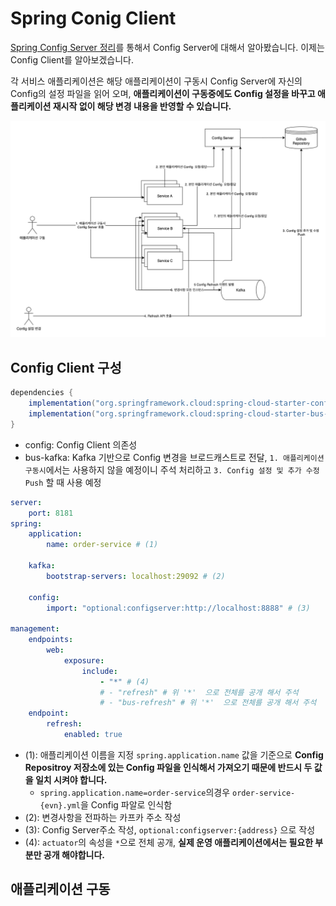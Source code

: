 # Spring Conig Client

[Spring Config Server 정리](https://cheese10yun.github.io/spring-config-server/)를 통해서 Config Server에 대해서 알아봤습니다. 이제는 Config Client를 알아보겠습니다. 

각 서비스 애플리케이션은 해당 애플리케이션이 구동시 Config Server에 자신의 Config의 설정 파일을 읽어 오며, **애플리케이션이 구동중에도 Config 설정을 바꾸고 애플리케이션 재시작 없이 해당 변경 내용을 반영할 수 있습니다.**

![](images/config-server1.png)


## Config Client 구성

```gradle
dependencies {
    implementation("org.springframework.cloud:spring-cloud-starter-config")
    implementation("org.springframework.cloud:spring-cloud-starter-bus-kafka")
}
```
* config: Config Client 의존성
* bus-kafka: Kafka 기반으로 Config 변경을 브로드캐스트로 전달, `1. 애플리케이션 구동시`에서는 사용하지 않을 예정이니 주석 처리하고 `3. Config 설정 및 추가 수정 Push` 할 때 사용 예정

```yml
server:
    port: 8181
spring:
    application:
        name: order-service # (1)

    kafka:
        bootstrap-servers: localhost:29092 # (2)

    config:
        import: "optional:configserver:http://localhost:8888" # (3)

management:
    endpoints:
        web:
            exposure:
                include:
                    - "*" # (4)
                    # - "refresh" # 위 '*'  으로 전체를 공개 해서 주석
                    # - "bus-refresh" # 위 '*'  으로 전체를 공개 해서 주석
    endpoint:
        refresh:
            enabled: true
```

* (1): 애플리케이션 이름을 지정 `spring.application.name` 값을 기준으로 **Config Repositroy 저장소에 있는 Config 파일을 인식해서 가져오기 때문에 반드시 두 값을 일치 시켜야 합니다.**
  * `spring.application.name=order-service`의경우 `order-service-{evn}.yml`을 Config 파알로 인식함
* (2): 변경사항을 전파하는 카프카 주소 작성
* (3): Config Server주소 작성, `optional:configserver:{address}` 으로 작성
* (4): `actuator`의 속성을 `*`으로 전체 공개, **실제 운영 애플리케이션에서는 필요한 부분만 공개 해야합니다.**


## 애플리케이션 구동

